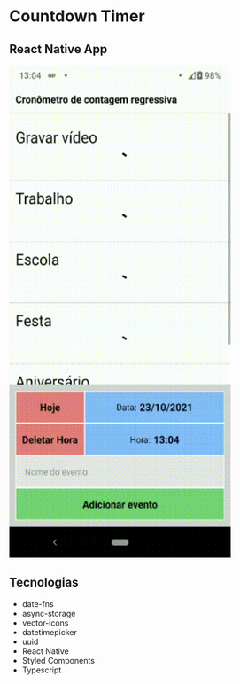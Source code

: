 # Countdown Timer

## React Native App

<img src="./github/CountdownTimer.gif" width="400" />

## Tecnologias

- date-fns
- async-storage
- vector-icons
- datetimepicker
- uuid
- React Native
- Styled Components
- Typescript